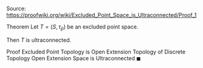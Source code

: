 # 

Source: https://proofwiki.org/wiki/Excluded_Point_Space_is_Ultraconnected/Proof_1

Theorem
Let $T = \left({S, \tau_{\bar p}}\right)$ be an excluded point space.

Then $T$ is ultraconnected.


Proof
Excluded Point Topology is Open Extension Topology of Discrete Topology
Open Extension Space is Ultraconnected
$\blacksquare$





